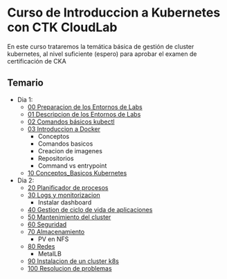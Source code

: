 # Curso de Introduccion a Kubernetes con CTK CloudLab

En este curso trataremos la temática básica de gestión de cluster kubernetes, al nivel suficiente (espero) para aprobar el examen de certificación de CKA

## Temario

  * Dia 1:
     * [00 Preparacion de los Entornos de Labs](labs/00_Preparacion_Entorno_Labs.md)
     * [01 Descripcion de los Entornos de Labs](labs/01_Descripcion_Entorno_Labs.md)
     * [02 Comandos básicos kubectl](labs/02_Comandos_Basicos.md)
     * [03 Introduccion a Docker](labs/03_Introduccion_Docker.md)
       - Conceptos
       - Comandos basicos
       - Creacion de imagenes
       - Repositorios
       - Command vs entrypoint
     * [10 Conceptos_Basicos Kubernetes](labs/11_Conceptos_Basicos_K8s.md)
  * Dia 2:
     * [20 Planificador de procesos](labs/20_Planificador_Procesos.md)
     * [30 Logs y monitorizacion](labs/30_Logs_Monitorizacion.md)
        * Instalar dashboard
     * [40 Gestion de ciclo de vida de aplicaciones]()
     * [50 Mantenimiento del cluster]()
     * [60 Seguridad]()
     * [70 Almacenamiento]()
        * PV en NFS
     * [80 Redes]()
        * MetalLB
     * [90 Instalacion de un cluster k8s]()
     * [100 Resolucion de problemas]()

